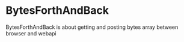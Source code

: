 # BytesForthAndBack
BytesForthAndBack is about getting and posting bytes array between browser and webapi  
